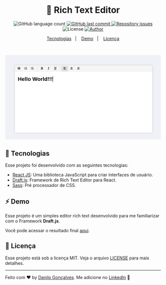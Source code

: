 <h1 align="center">
  📝 Rich Text Editor
</h1>

<p align="center">
  <img alt="GitHub language count" src="https://img.shields.io/github/languages/count/goncadanilo/rich-text-editor.svg">

  <a href="https://github.com/goncadanilo/rich-text-editor/commits/master">
    <img alt="GitHub last commit" src="https://img.shields.io/github/last-commit/goncadanilo/rich-text-editor.svg">
  </a>

  <a href="https://github.com/goncadanilo/rich-text-editor/issues">
    <img alt="Repository issues" src="https://img.shields.io/github/issues/goncadanilo/rich-text-editor.svg">
  </a>

  <img alt="License" src="https://img.shields.io/badge/license-MIT-brightgreen">

  <a href="https://github.com/goncadanilo/">
    <img alt="Author" src="https://img.shields.io/badge/author-Danilo%20Gon%C3%A7alves-blue">
  </a>
</p>

<p align="center">
  <a href="#-tecnologias">Tecnologias</a>&nbsp;&nbsp;&nbsp;|&nbsp;&nbsp;&nbsp;
  <a href="#-demo">Demo</a>&nbsp;&nbsp;&nbsp;|&nbsp;&nbsp;&nbsp;
  <a href="#-licença">Licença</a>
</p>

<br>

<p align="center">
  <img alt="Rich Text Editor" src=".github/rich-text-editor.png">
</p>

## 🚀 Tecnologias

Esse projeto foi desenvolvido com as seguintes tecnologias:

- [React JS](https://pt-br.reactjs.org/): Uma biblioteca JavaScript para criar interfaces de usuário.
- [Draft.js](https://draftjs.org/): Framework de Rich Text Editor para React.
- [Sass](https://sass-lang.com/): Pré processador de CSS.

## ⚡ Demo

Esse projeto é um simples editor rich text desenvolvido para me familiarizar com o Framework **Draft.js**.

Você pode acessar o resultado final [aqui](https://reacteditor.netlify.app/).

## 📝 Licença

Esse projeto está sob a licença MIT. Veja o arquivo [LICENSE](LICENSE.md) para mais detalhes.

---

Feito com ♥ by [Danilo Gonçalves](https://github.com/goncadanilo). Me adicione no [LinkedIn](https://www.linkedin.com/in/goncadanilo/) :wave:
